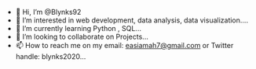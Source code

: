 - 👋 Hi, I’m @Blynks92
- 👀 I’m interested in web development,  data analysis, data visualization....
- 🌱 I’m currently learning Python , SQL...
- 💞️ I’m looking to collaborate on Projects...
- 📫 How to reach me on my email: easiamah7@gmail.com or Twitter handle: blynks2020...

<!---
Blynks92/Blynks92 is a ✨ special ✨ repository because its `README.md` (this file) appears on your GitHub profile.
You can click the Preview link to take a look at your changes.
--->
